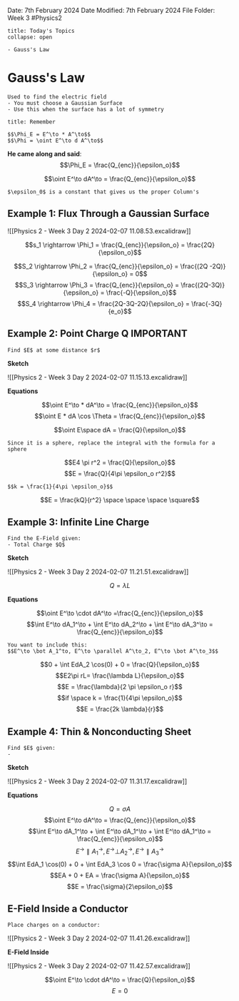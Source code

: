 Date: 7th February 2024
Date Modified: 7th February 2024
File Folder: Week 3
#Physics2

```ad-abstract
title: Today's Topics
collapse: open

- Gauss's Law

```

# Gauss's Law

```ad-important
Used to find the electric field 
- You must choose a Gaussian Surface 
- Use this when the surface has a lot of symmetry
```

```ad-note
title: Remember

$$\Phi_E = E^\to * A^\to$$
$$\Phi = \oint E^\to d A^\to$$

```

**He came along and said**:
$$\Phi_E = \frac{Q_{enc}}{\epsilon_o}$$

$$\oint E^\to dA^\to = \frac{Q_{enc}}{\epsilon_o}$$
```ad-note
$\epsilon_0$ is a constant that gives us the proper Column's
```
## Example 1: Flux Through a Gaussian Surface

![[Physics 2 - Week 3 Day 2 2024-02-07 11.08.53.excalidraw]]

$$s_1 \rightarrow \Phi_1 = \frac{Q_{enc}}{\epsilon_o} = \frac{2Q}{\epsilon_o}$$

$$S_2 \rightarrow \Phi_2 = \frac{Q_{enc}}{\epsilon_o} = \frac{(2Q -2Q)}{\epsilon_o} = 0$$
$$S_3 \rightarrow \Phi_3 = \frac{Q_{enc}}{\epsilon_o} = \frac{(2Q-3Q)}{\epsilon_o} = \frac{-Q}{\epsilon_o}$$
$$S_4 \rightarrow \Phi_4 = \frac{2Q-3Q-2Q}{\epsilon_o} = \frac{-3Q}{e_o}$$
## Example 2: Point Charge Q **IMPORTANT**

```ad-question
Find $E$ at some distance $r$
```

**Sketch** 
 
![[Physics 2 - Week 3 Day 2 2024-02-07 11.15.13.excalidraw]]

**Equations**

$$\oint E^\to * dA^\to = \frac{Q_{enc}}{\epsilon_o}$$
$$\oint E * dA \cos \Theta = \frac{Q_{enc}}{\epsilon_o}$$

$$\oint E\space dA = \frac{Q}{\epsilon_o}$$
```ad-important
Since it is a sphere, replace the integral with the formula for a sphere
```

$$E4 \pi r^2 = \frac{Q}{\epsilon_o}$$
$$E = \frac{Q}{4\pi \epsilon_o r^2}$$
```ad-note
$$k = \frac{1}{4\pi \epsilon_o}$$
```

$$E = \frac{kQ}{r^2} \space \space \space \square$$


## Example 3: Infinite Line Charge

```ad-question
Find the E-Field given:
- Total Charge $Q$
```
**Sketch**

![[Physics 2 - Week 3 Day 2 2024-02-07 11.21.51.excalidraw]]

$$Q = \lambda L$$

**Equations**

$$\oint E^\to \cdot dA^\to =\frac{Q_{enc}}{\epsilon_o}$$
$$\int E^\to dA_1^\to + \int E^\to dA_2^\to +  \int E^\to dA_3^\to = \frac{Q_{enc}}{\epsilon_o}$$

```ad-important
You want to include this:
$$E^\to \bot A_1^to, E^\to \parallel A^\to_2, E^\to \bot A^\to_3$$
```

$$0 + \int EdA_2 \cos(0) + 0 = \frac{Q}{\epsilon_o}$$
$$E2\pi rL= \frac{\lambda L}{\epsilon_o}$$
$$E = \frac{\lambda}{2 \pi \epsilon_o r}$$
$$if \space k = \frac{1}{4\pi \epsilon_o}$$
$$E = \frac{2k \lambda}{r}$$
## Example 4: Thin & Nonconducting Sheet

```ad-question
Find $E$ given:
- 
```

**Sketch**

![[Physics 2 - Week 3 Day 2 2024-02-07 11.31.17.excalidraw]]


**Equations**

$$Q = \sigma A$$
$$\oint E^\to dA^\to = \frac{Q_{enc}}{\epsilon_o}$$
$$\int E^\to dA_1^\to + \int E^\to dA_1^\to + \int E^\to dA_1^\to = \frac{Q_{enc}}{\epsilon_o}$$
$$E^\to \parallel A_1^\to, E^\to \bot A_2^\to, E^\to \parallel A_3^\to$$
$$\int EdA_1 \cos(0) + 0 + \int EdA_3 \cos 0 = \frac{\sigma A}{\epsilon_o}$$
$$EA + 0 + EA = \frac{\sigma A}{\epsilon_o}$$
$$E = \frac{\sigma}{2\epsilon_o}$$
## E-Field Inside a Conductor

```ad-question
Place charges on a conductor:
```

![[Physics 2 - Week 3 Day 2 2024-02-07 11.41.26.excalidraw]]

**E-Field Inside**

![[Physics 2 - Week 3 Day 2 2024-02-07 11.42.57.excalidraw]]

$$\oint E^\to \cdot dA^\to = \frac{Q}{\epsilon_o}$$
$$E=0$$

